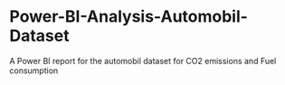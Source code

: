 # Power-BI-Analysis-Automobil-Dataset
A Power BI report for the automobil dataset for CO2 emissions and Fuel consumption
